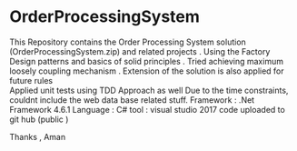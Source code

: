 # OrderProcessingSystem
This Repository contains the Order Processing System solution (OrderProcessingSystem.zip) and related projects . 
Using the Factory Design patterns and basics of solid principles .
Tried achieving maximum loosely coupling mechanism .
Extension of the solution is also applied for future rules  
Applied unit tests using TDD Approach as well 
Due to the time constraints, couldnt include the web data base related stuff.
Framework : .Net Framework 4.6.1
Language : C#
tool : visual studio 2017
code uploaded to git hub (public ) 

Thanks , 
Aman 
